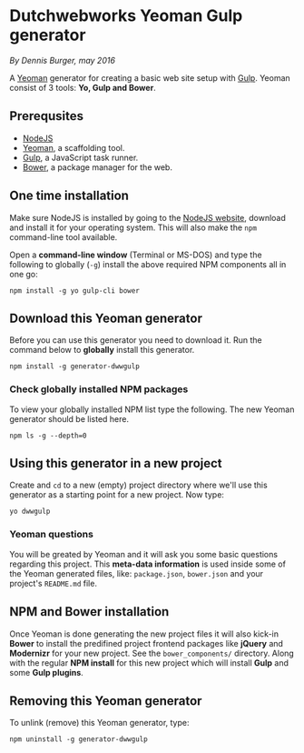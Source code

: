 # Dutchwebworks Yeoman Gulp generator

*By Dennis Burger, may 2016*

A [Yeoman](http://yeoman.io) generator for creating a basic web site setup with [Gulp](http://gulpjs.com). Yeoman consist of 3 tools: **Yo, Gulp and Bower**.

## Prerequsites

* [NodeJS](https://nodejs.org/en/)
* [Yeoman](http://yeoman.io), a scaffolding tool.
* [Gulp](http://gulpjs.com), a JavaScript task runner.
* [Bower](http://bower.io), a package manager for the web.

## One time installation

Make sure NodeJS is installed by going to the [NodeJS website](https://nodejs.org/en/), download and install it for your operating system. This will also make the `npm` command-line tool available.

Open a **command-line window** (Terminal or MS-DOS) and type the following to globally (`-g`) install the above required NPM components all in one go:

	npm install -g yo gulp-cli bower

## Download this Yeoman generator

Before you can use this generator you need to download it. Run the command below to **globally** install this generator.

	npm install -g generator-dwwgulp

### Check globally installed NPM packages

To view your globally installed NPM list type the following. The new Yeoman generator should be listed here.

	npm ls -g --depth=0

## Using this generator in a new project

Create and `cd` to a new (empty) project directory where we'll use this generator as a starting point for a new project. Now type:

	yo dwwgulp

### Yeoman questions

You will be greated by Yeoman and it will ask you some basic questions regarding this project. This **meta-data information** is used inside some of the Yeoman generated files, like: `package.json`, `bower.json` and your project's `README.md` file.

## NPM and Bower installation

Once Yeoman is done generating the new project files it will also kick-in **Bower** to install the predifined project frontend packages like **jQuery** and **Modernizr** for your new project. See the `bower_components/` directory. Along with the regular **NPM install** for this new project which will install **Gulp** and some **Gulp plugins**.

## Removing this Yeoman generator

To unlink (remove) this Yeoman generator, type:

	npm uninstall -g generator-dwwgulp